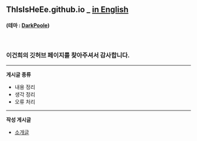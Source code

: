 ## ThIsIsHeEe.github.io _ [in English](/README_EN.md)
#### (테마 : [DarkPoole](/DarkPoole.md))
<br>

### 이건희의 깃허브 페이지를 찾아주셔서 감사합니다.

---

**게시글 종류**

- 내용 정리
- 생각 정리
- 오류 처리

---

**작성 게시글**

- [소개글](/_posts/contents_00_intro/2024-10-03-Introduction.markdown)
